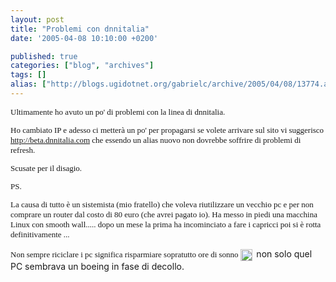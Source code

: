 ```yaml
---
layout: post
title: "Problemi con dnnitalia"
date: '2005-04-08 10:10:00 +0200'

published: true
categories: ["blog", "archives"]
tags: []
alias: ["http://blogs.ugidotnet.org/gabrielc/archive/2005/04/08/13774.aspx"]
---
```


<!-- more -->

<FONT face=Verdana size=2>
<P>Ultimamente ho avuto un po' di problemi con la linea di 
dnnitalia.</P>
<P>Ho cambiato IP e adesso ci metterà un po' per propagarsi se volete arrivare 
sul sito vi suggerisco <A href="http://beta.dnnitalia.com/">http://beta.dnnitalia.com</A> che essendo un 
alias nuovo non dovrebbe soffrire di problemi di refresh.</P>
<P>Scusate per il disagio.</P>
<P>PS.</P>
<P>La causa di tutto è un sistemista (mio fratello) che voleva riutilizzare un 
vecchio pc e per non comprare un router dal costo di 80&nbsp;euro (che avrei 
pagato io).&nbsp;Ha messo in piedi una macchina Linux con smooth wall..... dopo 
un mese la prima ha incominciato a fare i capricci poi si è rotta 
definitivamente ...&nbsp;</P>
<P>Non sempre riciclare i pc significa risparmiare&nbsp;sopratutto ore di sonno 
<IMG height=19 src="http://www.imhoproject.org/files/allegro.gif" width=19 align=absMiddle border=0>&nbsp;
</FONT><FONT face=Verdana size=2></FONT>non solo quel PC sembrava un boeing in fase di 
decollo.</P></FONT>
<FONT face=Verdana size=2></FONT><!-- Powered by IMHO Instant Blogger Copyright (c) 2004 A.Boschin - http://www.elite.boschin.it -->
